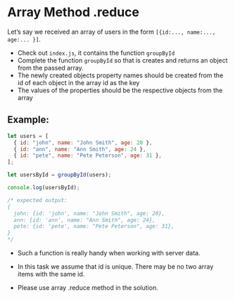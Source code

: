 # Array Method .reduce

Let’s say we received an array of users in the form `[{id:..., name:..., age:... }]`.

- Check out `index.js`, it contains the function `groupById`
- Complete the function `groupById` so that is creates and returns an object from the passed array.
- The newly created objects property names should be created from the id of each object in the array id as the key
- The values of the properties should be the respective objects from the array

## Example:

```js
let users = [
  { id: "john", name: "John Smith", age: 20 },
  { id: "ann", name: "Ann Smith", age: 24 },
  { id: "pete", name: "Pete Peterson", age: 31 },
];

let usersById = groupById(users);

console.log(usersById);

/* expected output:
{
  john: {id: 'john', name: "John Smith", age: 20},
  ann: {id: 'ann', name: "Ann Smith", age: 24},
  pete: {id: 'pete', name: "Pete Peterson", age: 31},
}
*/
```

- Such a function is really handy when working with server data.

- In this task we assume that id is unique. There may be no two array items with the same id.

- Please use array .reduce method in the solution.
